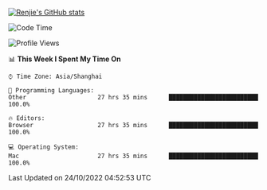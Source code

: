 [![Renjie's GitHub stats](https://github-readme-stats.vercel.app/api?username=liurenjie1024&show_icons=true&theme=chartreuse-dark)](https://github.com/anuraghazra/github-readme-stats)

<!--START_SECTION:waka-->
![Code Time](http://img.shields.io/badge/Code%20Time-259%20hrs%2047%20mins-blue)

![Profile Views](http://img.shields.io/badge/Profile%20Views-5-blue)

📊 **This Week I Spent My Time On** 

```text
⌚︎ Time Zone: Asia/Shanghai

💬 Programming Languages: 
Other                    27 hrs 35 mins      █████████████████████████   100.0%

🔥 Editors: 
Browser                  27 hrs 35 mins      █████████████████████████   100.0%

💻 Operating System: 
Mac                      27 hrs 35 mins      █████████████████████████   100.0%

```


 Last Updated on 24/10/2022 04:52:53 UTC
<!--END_SECTION:waka-->

